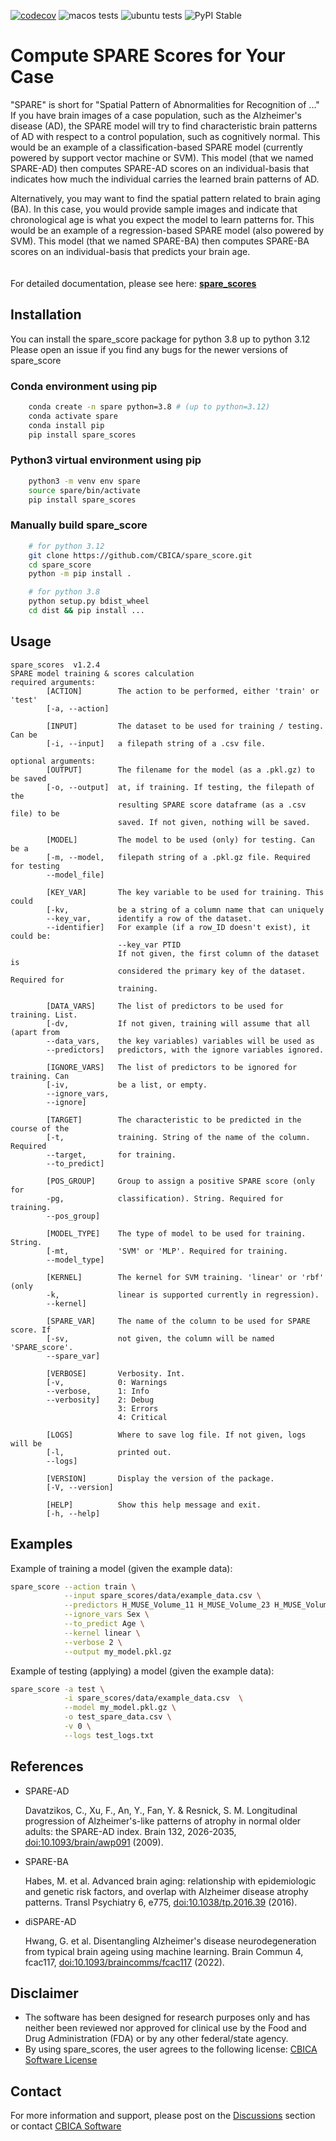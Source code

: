 [![codecov](https://codecov.io/gh/CBICA/spare_score/graph/badge.svg?token=7yk7pkydHE)](https://codecov.io/gh/CBICA/spare_score)
![macos tests](https://github.com/CBICA/spare_score/actions/workflows/macos-tests-3.12.yml/badge.svg)
![ubuntu tests](https://github.com/CBICA/spare_score/actions/workflows/ubuntu-tests-3.12.yml/badge.svg)
![PyPI Stable](https://img.shields.io/pypi/v/spare_scores)

# Compute SPARE Scores for Your Case

"SPARE" is short for "Spatial Pattern of Abnormalities for Recognition of ..." If you have brain images of a case population, such as the Alzheimer's disease (AD), the SPARE model will try to find characteristic brain patterns of AD with respect to a control population, such as cognitively normal. This would be an example of a classification-based SPARE model (currently powered by support vector machine or SVM). This model (that we named SPARE-AD) then computes SPARE-AD scores on an individual-basis that indicates how much the individual carries the learned brain patterns of AD.

Alternatively, you may want to find the spatial pattern related to brain aging (BA). In this case, you would provide sample images and indicate that chronological age is what you expect the model to learn patterns for. This would be an example of a regression-based SPARE model (also powered by SVM). This model (that we named SPARE-BA) then computes SPARE-BA scores on an individual-basis that predicts your brain age.
\
\
\
For detailed documentation, please see here: **[spare_scores](https://cbica.github.io/spare_score/)**

## Installation

You can install the spare_score package for python 3.8 up to python 3.12
Please open an issue if you find any bugs for the newer versions of spare_score

### Conda environment using pip

```bash
    conda create -n spare python=3.8 # (up to python=3.12)
    conda activate spare
    conda install pip
    pip install spare_scores
```

### Python3 virtual environment using pip

```bash
    python3 -m venv env spare
    source spare/bin/activate
    pip install spare_scores
```

### Manually build spare_score

```bash
    # for python 3.12
    git clone https://github.com/CBICA/spare_score.git
    cd spare_score
    python -m pip install .

    # for python 3.8
    python setup.py bdist_wheel
    cd dist && pip install ...

```

## Usage

```text
spare_scores  v1.2.4
SPARE model training & scores calculation
required arguments:
        [ACTION]        The action to be performed, either 'train' or 'test'
        [-a, --action]

        [INPUT]         The dataset to be used for training / testing. Can be
        [-i, --input]   a filepath string of a .csv file.

optional arguments:
        [OUTPUT]        The filename for the model (as a .pkl.gz) to be saved
        [-o, --output]  at, if training. If testing, the filepath of the
                        resulting SPARE score dataframe (as a .csv file) to be
                        saved. If not given, nothing will be saved.

        [MODEL]         The model to be used (only) for testing. Can be a
        [-m, --model,   filepath string of a .pkl.gz file. Required for testing
        --model_file]

        [KEY_VAR]       The key variable to be used for training. This could
        [-kv,           be a string of a column name that can uniquely
        --key_var,      identify a row of the dataset.
        --identifier]   For example (if a row_ID doesn't exist), it could be:
                        --key_var PTID
                        If not given, the first column of the dataset is
                        considered the primary key of the dataset. Required for
                        training.

        [DATA_VARS]     The list of predictors to be used for training. List.
        [-dv,           If not given, training will assume that all (apart from
        --data_vars,    the key variables) variables will be used as
        --predictors]   predictors, with the ignore variables ignored.

        [IGNORE_VARS]   The list of predictors to be ignored for training. Can
        [-iv,           be a list, or empty.
        --ignore_vars,
        --ignore]

        [TARGET]        The characteristic to be predicted in the course of the
        [-t,            training. String of the name of the column. Required
        --target,       for training.
        --to_predict]

        [POS_GROUP]     Group to assign a positive SPARE score (only for
        -pg,            classification). String. Required for training.
        --pos_group]

        [MODEL_TYPE]    The type of model to be used for training. String.
        [-mt,           'SVM' or 'MLP'. Required for training.
        --model_type]

        [KERNEL]        The kernel for SVM training. 'linear' or 'rbf' (only
        -k,             linear is supported currently in regression).
        --kernel]

        [SPARE_VAR]     The name of the column to be used for SPARE score. If
        [-sv,           not given, the column will be named 'SPARE_score'.
        --spare_var]

        [VERBOSE]       Verbosity. Int.
        [-v,            0: Warnings
        --verbose,      1: Info
        --verbosity]    2: Debug
                        3: Errors
                        4: Critical

        [LOGS]          Where to save log file. If not given, logs will be
        [-l,            printed out.
        --logs]

        [VERSION]       Display the version of the package.
        [-V, --version]

        [HELP]          Show this help message and exit.
        [-h, --help]
```

## Examples

Example of training a model (given the example data):

```bash
spare_score --action train \
            --input spare_scores/data/example_data.csv \
            --predictors H_MUSE_Volume_11 H_MUSE_Volume_23 H_MUSE_Volume_30 \
            --ignore_vars Sex \
            --to_predict Age \
            --kernel linear \
            --verbose 2 \
            --output my_model.pkl.gz
```

Example of testing (applying) a model (given the example data):

```bash
spare_score -a test \
            -i spare_scores/data/example_data.csv  \
            --model my_model.pkl.gz \
            -o test_spare_data.csv \
            -v 0 \
            --logs test_logs.txt
```

## References

- SPARE-AD

  Davatzikos, C., Xu, F., An, Y., Fan, Y. & Resnick, S. M. Longitudinal progression of Alzheimer's-like patterns of atrophy in normal older adults: the SPARE-AD index. Brain 132, 2026-2035, [doi:10.1093/brain/awp091](https://doi.org/10.1093/brain/awp091) (2009).

- SPARE-BA

  Habes, M. et al. Advanced brain aging: relationship with epidemiologic and genetic risk factors, and overlap with Alzheimer disease atrophy patterns. Transl Psychiatry 6, e775, [doi:10.1038/tp.2016.39](https://doi.org/10.1038/tp.2016.39) (2016).

- diSPARE-AD

  Hwang, G. et al. Disentangling Alzheimer's disease neurodegeneration from typical brain ageing using machine learning. Brain Commun 4, fcac117, [doi:10.1093/braincomms/fcac117](https://doi.org/10.1093/braincomms/fcac117) (2022).

## Disclaimer

- The software has been designed for research purposes only and has neither been reviewed nor approved for clinical use by the Food and Drug Administration (FDA) or by any other federal/state agency.
- By using spare_scores, the user agrees to the following license: [CBICA Software License](https://www.med.upenn.edu/cbica/software-agreement-non-commercial.html)

## Contact

For more information and support, please post on the [Discussions](https://github.com/CBICA/spare_score/discussions) section or contact [CBICA Software](mailto:software@cbica.upenn.edu)
